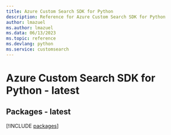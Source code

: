 ```yaml
---
title: Azure Custom Search SDK for Python
description: Reference for Azure Custom Search SDK for Python
author: lmazuel
ms.author: lmazuel
ms.data: 06/13/2023
ms.topic: reference
ms.devlang: python
ms.service: customsearch
---
```

# Azure Custom Search SDK for Python - latest
## Packages - latest
[!INCLUDE [packages](custom-search-index.md)]